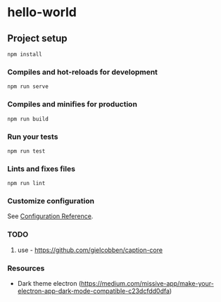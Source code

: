 # hello-world

## Project setup
```
npm install
```

### Compiles and hot-reloads for development
```
npm run serve
```

### Compiles and minifies for production
```
npm run build
```

### Run your tests
```
npm run test
```

### Lints and fixes files
```
npm run lint
```

### Customize configuration
See [Configuration Reference](https://cli.vuejs.org/config/).

### TODO
1. use - https://github.com/gielcobben/caption-core

### Resources
- Dark theme electron (https://medium.com/missive-app/make-your-electron-app-dark-mode-compatible-c23dcfdd0dfa)
